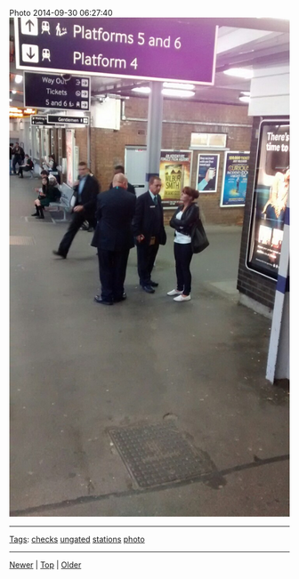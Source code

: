 <!--
title: Photo 2014-09-30 06
date: 2020-06-28T14:56:50.798Z
tags: checks, ungated, stations, photo
-->









Photo 2014-09-30 06:27:40
![](98790880052-0.jpg)

<!--BOTTOM-POST-NAVIGATION-->
---

[Tags](tags.md): [checks](tag-checks.md) [ungated](tag-ungated.md) [stations](tag-stations.md) [photo](tag-photo.md)

---

[Newer](98653184862.md) | [Top](index.md) | [Older](98817635237.md)